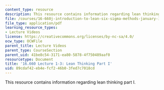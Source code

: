 ```yaml
---
content_type: resource
description: This resource contains information regarding lean thinking part I.
file: /courses/16-660j-introduction-to-lean-six-sigma-methods-january-iap-2012/89cdaf42eb4efcf246b03fed7c7018cd_MIT16_660JIAP12_1-3part1.pdf
file_type: application/pdf
learning_resource_types:
- Lecture Videos
license: https://creativecommons.org/licenses/by-nc-sa/4.0/
ocw_type: OCWFile
parent_title: Lecture Videos
parent_type: CourseSection
parent_uid: 41be8c54-3171-ea80-5878-4f750489aaf0
resourcetype: Document
title: '16.660 Lecture 1-3: Lean Thinking Part I'
uid: 89cdaf42-eb4e-fcf2-46b0-3fed7c7018cd
---
```

This resource contains information regarding lean thinking part I.